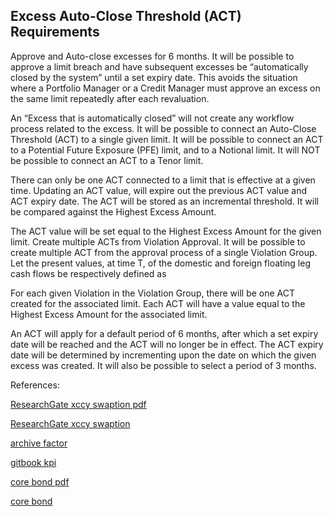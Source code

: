 ## Excess Auto-Close Threshold (ACT) Requirements
   
Approve and Auto-close excesses for 6 months. It will be possible to approve a limit breach and have subsequent excesses be “automatically closed by the system” until a set expiry date. 
This avoids the situation where a Portfolio Manager or a Credit Manager must approve an excess on the same limit repeatedly after each revaluation. 

An “Excess that is automatically closed” will not create any workflow process related to the excess. It will be possible to connect an Auto-Close Threshold (ACT) to a single given limit. 
It will be possible to connect an ACT to a Potential Future Exposure (PFE) limit, and to a Notional limit. It will NOT be possible to connect an ACT to a Tenor limit.

There can only be one ACT connected to a limit that is effective at a given time. Updating an ACT value, will expire out the previous ACT value and ACT expiry date. The ACT will be stored 
as an incremental threshold. It will be compared against the Highest Excess Amount.


The ACT value will be set equal to the Highest Excess Amount for the given limit. Create multiple ACTs from Violation Approval. It will be possible to create multiple ACT from the approval 
process of a single Violation Group. Let the present values, at time T, of the domestic and foreign floating leg cash flows be respectively defined as

For each given Violation in the Violation Group, there will be one ACT created for the associated limit. Each ACT will have a value equal to the Highest Excess Amount for the associated limit.    

An ACT will apply for a default period of 6 months, after which a set expiry date will be reached and the ACT will no longer be in effect. The ACT expiry date will be determined by incrementing 
upon the date on which the given excess was created. It will also be possible to select a period of 3 months.



References:

   
[ResearchGate xccy swaption pdf](https://www.researchgate.net/profile/Tim-Xiao/publication/369997382_Cross_Currency_Swaption_Model/links/6438378620f25554da2bbae9/Cross-Currency-Swaption-Model.pdf)
   
[ResearchGate xccy swaption](https://www.researchgate.net/publication/369997382_Cross_Currency_Swaption_Model)

[archive factor](https://ia804703.us.archive.org/1/items/threeFactorConvertible/threeFactorConvertible.pdf)

[gitbook kpi](https://cmrm11.gitbook.io/var-model-kpi/)

[core bond pdf](https://core.ac.uk/download/534868164.pdf)

[core bond](https://core.ac.uk/works/126057829)
   

